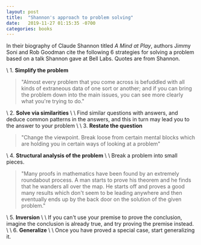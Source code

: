 ```yaml
---
layout: post
title:  "Shannon's approach to problem solving"
date:   2019-11-27 01:15:35 -0700
categories: books
---
```


In their biography of Claude Shannon titled *A Mind at Play*, authors Jimmy Soni and Rob Goodman cite the following 6 strategies for solving a problem based on a talk Shannon gave at Bell Labs. Quotes are from Shannon.  

\\
1\. **Simplify the problem**

>"Almost every problem that you come across is befuddled with all kinds of extraneous data of one sort or another; and if you can bring the problem down into the main issues, you can see more clearly what you're trying to do."  

\\
2\. **Solve via similarities**
\\
\\
Find similar questions with answers, and deduce common patterns in the answers, and this in turn may lead you to the answer to your problem
\\
\\
3\. **Restate the question**

>"Change the viewpoint. Break loose from certain mental blocks which are holding you in certain ways of looking at a problem"

\\
4\. **Structural analysis of the problem**
\\
\\
Break a problem into small pieces. 
>"Many proofs in mathematics have been found by an extremely roundabout process. A man starts to prove his theorem and he finds that he wanders all over the map. He starts off and proves a good many results which don't seem to be leading anywhere and then eventually ends up by the back door on the solution of the given problem."

\\
5\. **Inversion**
\\
\\
If you can't use your premise to prove the conclusion, imagine the conclusion is already true, and try proving the premise instead. 
\\
\\
6\. **Generalize**
\\
\\
Once you have proved a special case, start generalizing it. 